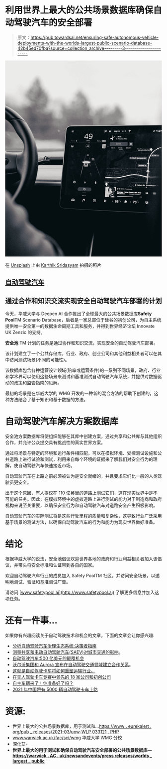 # 利用世界上最大的公共场景数据库确保自动驾驶汽车的安全部署

> 原文：<https://pub.towardsai.net/ensuring-safe-autonomous-vehicle-deployments-with-the-worlds-largest-public-scenario-database-42b45ed70fba?source=collection_archive---------3----------------------->

![](img/ef84b6ffd0d6fed2370cedb9c24523a6.png)

在 [Unsplash](https://unsplash.com?utm_source=medium&utm_medium=referral) 上由 [Karthik Sridasyam](https://unsplash.com/@karthik1324?utm_source=medium&utm_medium=referral) 拍摄的照片

## [自动驾驶汽车](https://towardsai.net/p/category/self-driving-cars)

## 通过合作和知识交流实现安全自动驾驶汽车部署的计划

今天，华威大学与 Deepen AI 合作推出了全球最大的公共场景数据库**Safety Pool**TM Scenario Database，后者是一家总部位于硅谷的初创公司，为自主系统提供唯一安全第一的数据生命周期工具和服务，并得到世界经济论坛 Innovate UK Zenzic 的支持。

**安全池** TM 计划的任务是通过协作和知识交流，实现安全的自动驾驶汽车部署。

该计划建立了一个公共存储库，行业、政府、创业公司和其他利益相关者可以在其中访问测试场景(不同的可能性)。

该数据库包含各种运营设计领域(赔率或运营条件)的一系列不同场景，政府、行业和学术界可以使用这些场景来测试和基准测试自动驾驶汽车系统，并提供对数据驱动的政策和监管指南的见解。

最初的场景是在华威大学的 WMG 开发的一种新的混合方法的帮助下创建的，这种方法结合了基于知识和基于数据的方法。

# 自动驾驶汽车解决方案数据库

安全池方案数据库将使组织能够在其库中创建方案，通过共享和公共库与其他组织合作，并允许公众提交具有挑战性的真实世界方案。

通过将场景与特定的环境和运行条件相匹配，可以在模拟环境、受控测试设施和公共道路上进行试验和测试，利用来自每个环境的证据来了解我们对安全行为的理解，使自动驾驶汽车快速接近市场。

自动驾驶汽车在上路之前必须被认为是安全就绪的，并且要求它们比一般的人类驾驶员更安全。

出于这个原因，有人提议在 110 亿英里的道路上测试它们，这在现实世界中是不可能的任务。因此，在模拟环境中的虚拟道路上进行测试的能力对于制造商和政府机构来说至关重要，以确保安全行为和自动驾驶汽车对道路安全产生积极影响。

自动驾驶汽车的实际测试将是这些行驶里程的质量和复杂性，这导致行业广泛采用基于场景的测试方法，以确保自动驾驶汽车的行为和能力为现实世界做好准备。

# 结论

根据华威大学的说法，安全池倡议欢迎世界各地的政府和行业利益相关者加入该倡议，并带头将安全标准和认证带到各自的国家。

欢迎自动驾驶汽车行业的成员加入 Safety PoolTM 社区，并访问安全场景，以透明地测试、验证和基准测试广告。

请访问 [www.safetypool.ai](http://www.safetypool.ai) 了解更多信息并加入这项任务。

# 还有一件事…

如果你有兴趣阅读关于自动驾驶技术和机会的文章，下面的文章会让你感兴趣:

*   [分析自动驾驶汽车治理生态系统:决策者指南](https://medium.com/predict/analyzing-the-autonomous-vehicle-governance-ecosystem-a-guide-for-decision-makers-d0ccea14e702)
*   [测量共享和电动自动驾驶汽车(SAEV)对城市交通的影响](https://jairribeiro.medium.com/measuring-the-effects-of-shared-and-electric-autonomous-vehicles-saev-on-urban-mobility-417b404128e4)。
*   [自动驾驶汽车:500 亿美元的颠覆机会](/autonomous-vehicles-a-50-billion-opportunity-for-disruption-2f032678c62f)
*   [沃尔沃集团和 Aurora 宣布在自动驾驶交通领域建立合作关系](https://medium.com/predict/volvo-group-and-aurora-announced-a-partnership-on-autonomous-transportation-e0d625300a8b)。
*   [这就是自动驾驶卡车将如何重塑运输行业。](https://medium.datadriveninvestor.com/this-is-how-driverless-trucks-will-reshape-the-transportation-industry-eadca7559a47)
*   [在无人驾驶卡车竞赛中领先的 18 家公司和初创公司](https://medium.datadriveninvestor.com/18-companies-and-startups-that-are-leading-the-race-for-the-autonomous-trucks-4ba5a50e6dee)
*   [自主车辆来了！你准备好了吗？](https://jairribeiro.medium.com/just-published-my-newsletter-about-autonomous-vehicles-8798d27fe9c3)
*   [2021 年中国将有 5000 辆自动驾驶卡车上路](https://medium.datadriveninvestor.com/5-000-autonomous-trucks-will-hit-the-roads-in-china-in-2021-4e13ab17b54e)

# 资源:

*   世界上最大的公共场景数据库，用于测试和…[https://www . eurekalert . org/pub _ releases/2021-03/uow-WLP 033121 . PHP](https://www.eurekalert.org/pub_releases/2021-03/uow-wlp033121.php)
*   www.warwick.ac.uk/fac/sci/wmg 华威大学 WMG 分校
*   深化艾-
*   **世界上最大的用于测试和确保自动驾驶汽车安全部署的公共场景数据库—[https://warwick . AC . uk/newsandevents/press releases/worlds _ largest _ public](https://warwick.ac.uk/newsandevents/pressreleases/worlds_largest_public)**